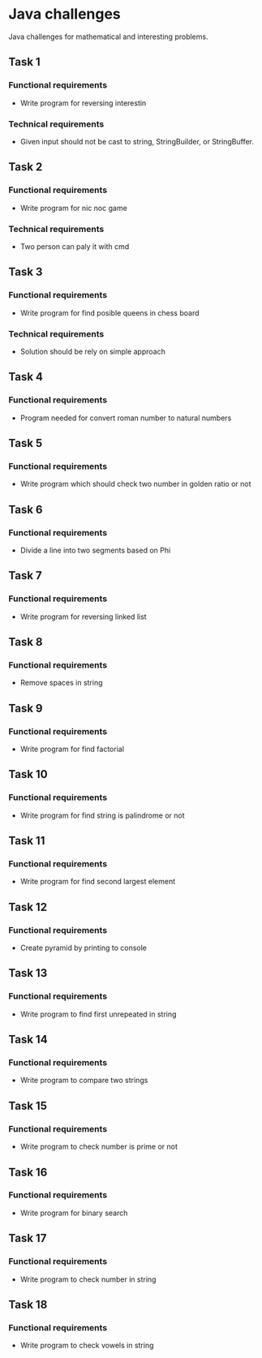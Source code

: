 # Java challenges
Java challenges for mathematical and interesting problems.

## Task 1
### Functional requirements
- Write program for reversing interestin
### Technical requirements
- Given input should not be cast to string, StringBuilder, or StringBuffer.

## Task 2
### Functional requirements
- Write program for nic noc game
### Technical requirements
- Two person can paly it with cmd

## Task 3
### Functional requirements
- Write program for find posible queens in chess board
### Technical requirements
- Solution should be rely on simple approach

## Task 4
### Functional requirements
- Program needed for convert roman number to natural numbers

## Task 5
### Functional requirements
- Write program which should check two number in golden ratio or not

## Task 6
### Functional requirements
- Divide a line into two segments based on Phi

## Task 7
### Functional requirements
- Write program for reversing linked list

## Task 8
### Functional requirements
- Remove spaces in string

## Task 9
### Functional requirements
- Write program for find factorial

## Task 10
### Functional requirements
- Write program for find string is palindrome or not

## Task 11
### Functional requirements
- Write program for find second largest element

## Task 12
### Functional requirements
- Create pyramid by printing to console

## Task 13
### Functional requirements
- Write program to find first unrepeated in string

## Task 14
### Functional requirements
- Write program to compare two strings

## Task 15
### Functional requirements
- Write program to check number is prime or not

## Task 16
### Functional requirements
- Write program for binary search

## Task 17
### Functional requirements
- Write program to check number in string

## Task 18
### Functional requirements
- Write program to check vowels in string